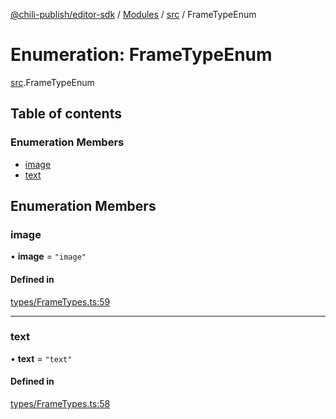 [@chili-publish/editor-sdk](../README.md) / [Modules](../modules.md) / [src](../modules/src.md) / FrameTypeEnum

# Enumeration: FrameTypeEnum

[src](../modules/src.md).FrameTypeEnum

## Table of contents

### Enumeration Members

- [image](src.FrameTypeEnum.md#image)
- [text](src.FrameTypeEnum.md#text)

## Enumeration Members

### image

• **image** = ``"image"``

#### Defined in

[types/FrameTypes.ts:59](https://github.com/chili-publish/editor-sdk/blob/bc89ed1/types/FrameTypes.ts#L59)

___

### text

• **text** = ``"text"``

#### Defined in

[types/FrameTypes.ts:58](https://github.com/chili-publish/editor-sdk/blob/bc89ed1/types/FrameTypes.ts#L58)
